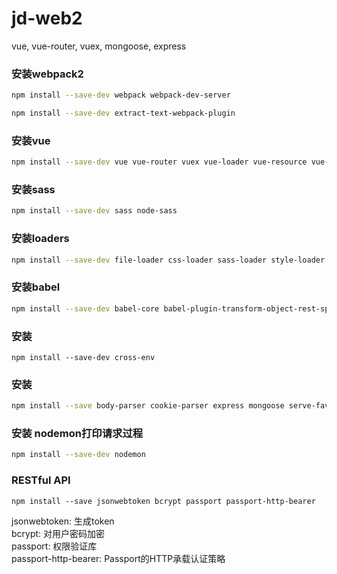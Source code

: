 # jd-web2
vue, vue-router, vuex, mongoose, express

### 安装webpack2
```bash
npm install --save-dev webpack webpack-dev-server

npm install --save-dev extract-text-webpack-plugin
```

### 安装vue
```bash
npm install --save-dev vue vue-router vuex vue-loader vue-resource vue-template-compiler
```

### 安装sass
```bash
npm install --save-dev sass node-sass
```

### 安装loaders
```bash
npm install --save-dev file-loader css-loader sass-loader style-loader url-loader babel-loader
```

### 安装babel
```bash
npm install --save-dev babel-core babel-plugin-transform-object-rest-spread babel-preset-es2015
```

### 安装
```
npm install --save-dev cross-env
```

### 安装
```bash
npm install --save body-parser cookie-parser express mongoose serve-favicon autoprefixer
```

### 安装 nodemon打印请求过程
```bash
npm install --save-dev nodemon
```

### RESTful API
```
npm install --save jsonwebtoken bcrypt passport passport-http-bearer
```
jsonwebtoken: 生成token</br>
bcrypt: 对用户密码加密</br>
passport: 权限验证库</br>
passport-http-bearer: Passport的HTTP承载认证策略
 
